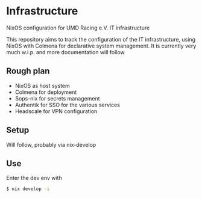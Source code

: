 # Infrastructure
NixOS configuration for UMD Racing e.V. IT infrastructure

This repository aims to track the configuration of the IT infrastructure, using NixOS with Colmena for declarative system management. It is currently very much w.i.p. and more documentation will follow

## Rough plan

- NixOS as host system
- Colmena for deployment
- Sops-nix for secrets management
- Authentik for SSO for the various services
- Headscale for VPN configuration

## Setup

Will follow, probably via nix-develop

## Use
Enter the dev env with
```bash
$ nix develop -i
```
